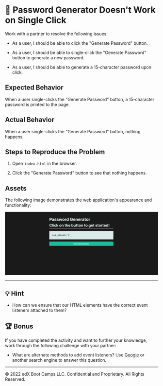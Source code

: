 # 🐛 Password Generator Doesn't Work on Single Click

Work with a partner to resolve the following issues:

* As a user, I should be able to click the "Generate Password" button.

* As a user, I should be able to single-click the "Generate Password" button to generate a new password.

* As a user, I should be able to generate a 15-character password upon click. 

## Expected Behavior

When a user single-clicks the "Generate Password" button, a 15-character password is printed to the page.

## Actual Behavior

When a user single-clicks the "Generate Password" button, nothing happens.

## Steps to Reproduce the Problem

1. Open `index.html` in the browser.

2. Click the "Generate Password" button to see that nothing happens.

## Assets

The following image demonstrates the web application's appearance and functionality:

![On the password generator app, an input field is filled by a random password.](./images/01-solution-screenshot.png)

---

## 💡 Hint 

* How can we ensure that our HTML elements have the correct event listeners attached to them?
  
## 🏆 Bonus 

If you have completed the activity and want to further your knowledge, work through the following challenge with your partner:

* What are alternate methods to add event listeners? Use [Google](https://www.google.com) or another search engine to answer this question.

---

© 2022 edX Boot Camps LLC. Confidential and Proprietary. All Rights Reserved.
